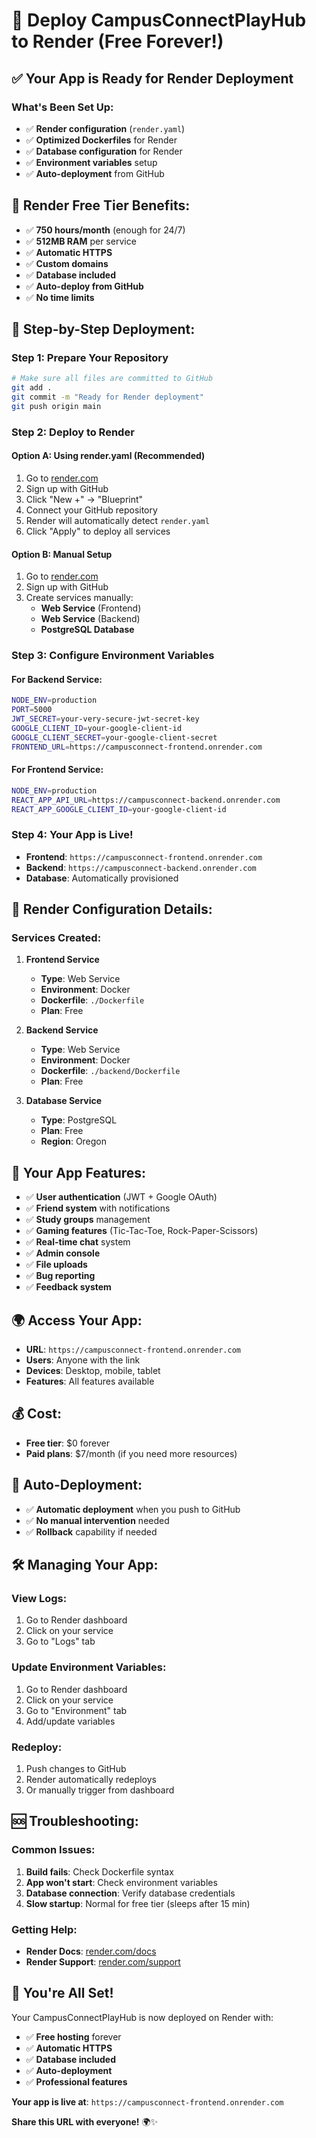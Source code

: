 # 🚀 Deploy CampusConnectPlayHub to Render (Free Forever!)

## ✅ Your App is Ready for Render Deployment

### **What's Been Set Up:**
- ✅ **Render configuration** (`render.yaml`)
- ✅ **Optimized Dockerfiles** for Render
- ✅ **Database configuration** for Render
- ✅ **Environment variables** setup
- ✅ **Auto-deployment** from GitHub

## 🌟 **Render Free Tier Benefits:**
- ✅ **750 hours/month** (enough for 24/7)
- ✅ **512MB RAM** per service
- ✅ **Automatic HTTPS**
- ✅ **Custom domains**
- ✅ **Database included**
- ✅ **Auto-deploy from GitHub**
- ✅ **No time limits**

## 🚀 **Step-by-Step Deployment:**

### **Step 1: Prepare Your Repository**
```bash
# Make sure all files are committed to GitHub
git add .
git commit -m "Ready for Render deployment"
git push origin main
```

### **Step 2: Deploy to Render**

#### **Option A: Using render.yaml (Recommended)**
1. Go to [render.com](https://render.com)
2. Sign up with GitHub
3. Click "New +" → "Blueprint"
4. Connect your GitHub repository
5. Render will automatically detect `render.yaml`
6. Click "Apply" to deploy all services

#### **Option B: Manual Setup**
1. Go to [render.com](https://render.com)
2. Sign up with GitHub
3. Create services manually:
   - **Web Service** (Frontend)
   - **Web Service** (Backend)
   - **PostgreSQL Database**

### **Step 3: Configure Environment Variables**

#### **For Backend Service:**
```bash
NODE_ENV=production
PORT=5000
JWT_SECRET=your-very-secure-jwt-secret-key
GOOGLE_CLIENT_ID=your-google-client-id
GOOGLE_CLIENT_SECRET=your-google-client-secret
FRONTEND_URL=https://campusconnect-frontend.onrender.com
```

#### **For Frontend Service:**
```bash
NODE_ENV=production
REACT_APP_API_URL=https://campusconnect-backend.onrender.com
REACT_APP_GOOGLE_CLIENT_ID=your-google-client-id
```

### **Step 4: Your App is Live!**
- **Frontend**: `https://campusconnect-frontend.onrender.com`
- **Backend**: `https://campusconnect-backend.onrender.com`
- **Database**: Automatically provisioned

## 🔧 **Render Configuration Details:**

### **Services Created:**
1. **Frontend Service**
   - **Type**: Web Service
   - **Environment**: Docker
   - **Dockerfile**: `./Dockerfile`
   - **Plan**: Free

2. **Backend Service**
   - **Type**: Web Service
   - **Environment**: Docker
   - **Dockerfile**: `./backend/Dockerfile`
   - **Plan**: Free

3. **Database Service**
   - **Type**: PostgreSQL
   - **Plan**: Free
   - **Region**: Oregon

## 📱 **Your App Features:**
- ✅ **User authentication** (JWT + Google OAuth)
- ✅ **Friend system** with notifications
- ✅ **Study groups** management
- ✅ **Gaming features** (Tic-Tac-Toe, Rock-Paper-Scissors)
- ✅ **Real-time chat** system
- ✅ **Admin console**
- ✅ **File uploads**
- ✅ **Bug reporting**
- ✅ **Feedback system**

## 🌍 **Access Your App:**
- **URL**: `https://campusconnect-frontend.onrender.com`
- **Users**: Anyone with the link
- **Devices**: Desktop, mobile, tablet
- **Features**: All features available

## 💰 **Cost:**
- **Free tier**: $0 forever
- **Paid plans**: $7/month (if you need more resources)

## 🔄 **Auto-Deployment:**
- ✅ **Automatic deployment** when you push to GitHub
- ✅ **No manual intervention** needed
- ✅ **Rollback** capability if needed

## 🛠️ **Managing Your App:**

### **View Logs:**
1. Go to Render dashboard
2. Click on your service
3. Go to "Logs" tab

### **Update Environment Variables:**
1. Go to Render dashboard
2. Click on your service
3. Go to "Environment" tab
4. Add/update variables

### **Redeploy:**
1. Push changes to GitHub
2. Render automatically redeploys
3. Or manually trigger from dashboard

## 🆘 **Troubleshooting:**

### **Common Issues:**
1. **Build fails**: Check Dockerfile syntax
2. **App won't start**: Check environment variables
3. **Database connection**: Verify database credentials
4. **Slow startup**: Normal for free tier (sleeps after 15 min)

### **Getting Help:**
- **Render Docs**: [render.com/docs](https://render.com/docs)
- **Render Support**: [render.com/support](https://render.com/support)

## 🎉 **You're All Set!**

Your CampusConnectPlayHub is now deployed on Render with:
- ✅ **Free hosting** forever
- ✅ **Automatic HTTPS**
- ✅ **Database included**
- ✅ **Auto-deployment**
- ✅ **Professional features**

**Your app is live at**: `https://campusconnect-frontend.onrender.com`

**Share this URL with everyone!** 🌍✨
